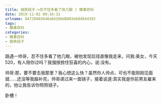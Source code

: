```yaml
---
title: 搞笑段子->忍不住多看了他几眼 | 糗事百科
date: 2019-11-02 09:34:31
urlname: 04729403648a66260d8083eb0d944392
tags: 
- 糗事百科
categories:
- 糗事百科
- 搞笑段子
---
```

路遇一帅哥，忍不住多看了他几眼，被他发现后径直像我走来，问我:美女，今天520，有人陪你过吗？我强按捺住狂喜的内心，说:没有。

帅哥:那，要不要去我那里？我心想这么快？虽然你人帅点，可也不能刚刚见面就……还没等我脑补完，帅哥递过来一面镜子，接着说道:其实我是你前男友雇来的，他让我告诉你照照镜子。

卧槽！


